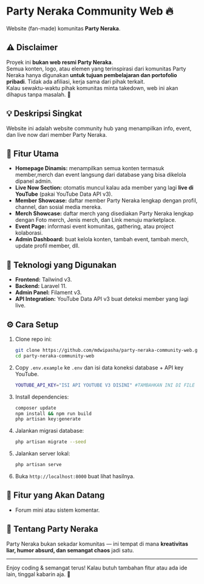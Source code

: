 # Party Neraka Community Web 🔥  
Website (fan-made) komunitas **Party Neraka**.

## ⚠️ Disclaimer  
Proyek ini **bukan web resmi Party Neraka**.  
Semua konten, logo, atau elemen yang terinspirasi dari komunitas Party Neraka hanya digunakan **untuk tujuan pembelajaran dan portofolio pribadi**.  Tidak ada afiliasi, kerja sama dari pihak terkait.  
Kalau sewaktu-waktu pihak komunitas minta takedown, web ini akan dihapus tanpa masalah. 🙏

## 💡 Deskripsi Singkat  
Website ini adalah website community hub yang menampilkan info, event, dan live now dari member Party Neraka.  

## 🎯 Fitur Utama  
- **Homepage Dinamis:** menampilkan semua konten termasuk member,merch dan event langsung dari database yang bisa dikelola dipanel admin.  
- **Live Now Section:** otomatis muncul kalau ada member yang lagi **live di YouTube** (pakai YouTube Data API v3).  
- **Member Showcase:** daftar member Party Neraka lengkap dengan profil, channel, dan sosial media mereka.
- **Merch Showcase:** daftar merch yang disediakan Party Neraka lengkap dengan Foto merch, Jenis merch, dan Link menuju marketplace.  
- **Event Page:** informasi event komunitas, gathering, atau project kolaborasi.  
- **Admin Dashboard:** buat kelola konten, tambah event, tambah merch, update profil member, dll.

## 🧩 Teknologi yang Digunakan  
- **Frontend:** Tailwind v3.  
- **Backend:** Laravel 11.
- **Admin Panel:** Filament v3.  
- **API Integration:** YouTube Data API v3 buat deteksi member yang lagi live.  

## ⚙️ Cara Setup  
1. Clone repo ini:  
   ```bash
   git clone https://github.com/mdwipasha/party-neraka-community-web.git
   cd party-neraka-community-web
   ```  
2. Copy `.env.example` ke `.env` dan isi data koneksi database + API key YouTube.  
   ```bash
   YOUTUBE_API_KEY="ISI API YOUTUBE V3 DISINI" #TAMBAHKAN INI DI FILE .env PALING BAWAH
   ```  
3. Install dependencies:  
   ```bash
   composer update
   npm install && npm run build
   php artisan key:generate
   ```  
4. Jalankan migrasi database:  
   ```bash
   php artisan migrate --seed
   ```  
5. Jalankan server lokal:  
   ```bash
   php artisan serve
   ```  
6. Buka `http://localhost:8000` buat lihat hasilnya.  

## 🚀 Fitur yang Akan Datang  
- Forum mini atau sistem komentar.   

## 👥 Tentang Party Neraka  
Party Neraka bukan sekadar komunitas — ini tempat di mana **kreativitas liar, humor absurd, dan semangat chaos** jadi satu.  

---

Enjoy coding & semangat terus! Kalau butuh tambahan fitur atau ada ide lain, tinggal kabarin aja. 🚀
